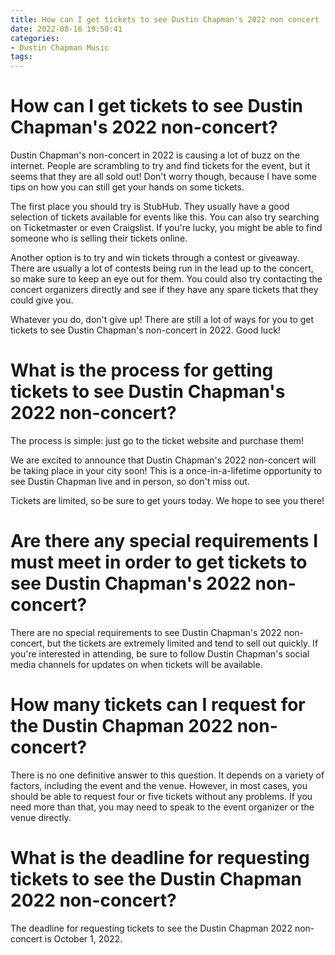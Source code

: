 ```yaml
---
title: How can I get tickets to see Dustin Chapman's 2022 non concert 
date: 2022-08-16 19:50:41
categories:
- Dustin Chapman Music 
tags:
---
```



#  How can I get tickets to see Dustin Chapman's 2022 non-concert? 

Dustin Chapman's non-concert in 2022 is causing a lot of buzz on the internet. People are scrambling to try and find tickets for the event, but it seems that they are all sold out! Don't worry though, because I have some tips on how you can still get your hands on some tickets.

The first place you should try is StubHub. They usually have a good selection of tickets available for events like this. You can also try searching on Ticketmaster or even Craigslist. If you're lucky, you might be able to find someone who is selling their tickets online.

Another option is to try and win tickets through a contest or giveaway. There are usually a lot of contests being run in the lead up to the concert, so make sure to keep an eye out for them. You could also try contacting the concert organizers directly and see if they have any spare tickets that they could give you.

Whatever you do, don't give up! There are still a lot of ways for you to get tickets to see Dustin Chapman's non-concert in 2022. Good luck!

#  What is the process for getting tickets to see Dustin Chapman's 2022 non-concert?

The process is simple: just go to the ticket website and purchase them!

We are excited to announce that Dustin Chapman's 2022 non-concert will be taking place in your city soon! This is a once-in-a-lifetime opportunity to see Dustin Chapman live and in person, so don't miss out.

Tickets are limited, so be sure to get yours today. We hope to see you there!

#  Are there any special requirements I must meet in order to get tickets to see Dustin Chapman's 2022 non-concert?

There are no special requirements to see Dustin Chapman's 2022 non-concert, but the tickets are extremely limited and tend to sell out quickly. If you're interested in attending, be sure to follow Dustin Chapman's social media channels for updates on when tickets will be available.

#  How many tickets can I request for the Dustin Chapman 2022 non-concert?

There is no one definitive answer to this question. It depends on a variety of factors, including the event and the venue. However, in most cases, you should be able to request four or five tickets without any problems. If you need more than that, you may need to speak to the event organizer or the venue directly.

#  What is the deadline for requesting tickets to see the Dustin Chapman 2022 non-concert?

The deadline for requesting tickets to see the Dustin Chapman 2022 non-concert is October 1, 2022.